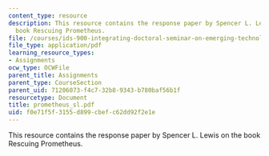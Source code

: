 ```yaml
---
content_type: resource
description: This resource contains the response paper by Spencer L. Lewis on the
  book Rescuing Prometheus.
file: /courses/ids-900-integrating-doctoral-seminar-on-emerging-technologies-fall-2005/f0e71f5f3155d899cbefc62dd92f2e1e_prometheus_sl.pdf
file_type: application/pdf
learning_resource_types:
- Assignments
ocw_type: OCWFile
parent_title: Assignments
parent_type: CourseSection
parent_uid: 71206073-f4c7-32b8-9343-b780baf56b1f
resourcetype: Document
title: prometheus_sl.pdf
uid: f0e71f5f-3155-d899-cbef-c62dd92f2e1e
---
```

This resource contains the response paper by Spencer L. Lewis on the book Rescuing Prometheus.

